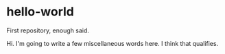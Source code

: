 # hello-world
First repository, enough said.

Hi. I'm going to write a few miscellaneous words here. I think that qualifies.
